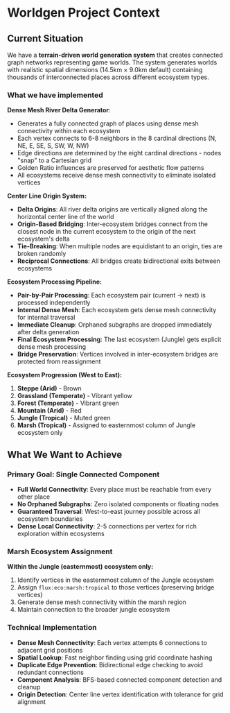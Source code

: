 # Worldgen Project Context

## Current Situation

We have a **terrain-driven world generation system** that creates connected graph networks representing game worlds. The system generates worlds with realistic spatial dimensions (14.5km × 9.0km default) containing thousands of interconnected places across different ecosystem types.

### What we have implemented

**Dense Mesh River Delta Generator**:
- Generates a fully connected graph of places using dense mesh connectivity within each ecosystem
- Each vertex connects to 6-8 neighbors in the 8 cardinal directions (N, NE, E, SE, S, SW, W, NW)
- Edge directions are determined by the eight cardinal directions - nodes "snap" to a Cartesian grid
- Golden Ratio influences are preserved for aesthetic flow patterns
- All ecosystems receive dense mesh connectivity to eliminate isolated vertices

**Center Line Origin System:**
- **Delta Origins**: All river delta origins are vertically aligned along the horizontal center line of the world
- **Origin-Based Bridging**: Inter-ecosystem bridges connect from the closest node in the current ecosystem to the origin of the next ecosystem's delta
- **Tie-Breaking**: When multiple nodes are equidistant to an origin, ties are broken randomly
- **Reciprocal Connections**: All bridges create bidirectional exits between ecosystems

**Ecosystem Processing Pipeline:**
- **Pair-by-Pair Processing**: Each ecosystem pair (current → next) is processed independently
- **Internal Dense Mesh**: Each ecosystem gets dense mesh connectivity for internal traversal
- **Immediate Cleanup**: Orphaned subgraphs are dropped immediately after delta generation
- **Final Ecosystem Processing**: The last ecosystem (Jungle) gets explicit dense mesh processing
- **Bridge Preservation**: Vertices involved in inter-ecosystem bridges are protected from reassignment

**Ecosystem Progression (West to East):**
1. **Steppe (Arid)** - Brown
2. **Grassland (Temperate)** - Vibrant yellow
3. **Forest (Temperate)** - Vibrant green
4. **Mountain (Arid)** - Red
5. **Jungle (Tropical)** - Muted green
6. **Marsh (Tropical)** - Assigned to easternmost column of Jungle ecosystem only

## What We Want to Achieve

### Primary Goal: Single Connected Component
- **Full World Connectivity**: Every place must be reachable from every other place
- **No Orphaned Subgraphs**: Zero isolated components or floating nodes
- **Guaranteed Traversal**: West-to-east journey possible across all ecosystem boundaries
- **Dense Local Connectivity**: 2-5 connections per vertex for rich exploration within ecosystems

### Marsh Ecosystem Assignment
**Within the Jungle (easternmost) ecosystem only:**
1. Identify vertices in the easternmost column of the Jungle ecosystem
2. Assign `flux:eco:marsh:tropical` to those vertices (preserving bridge vertices)
3. Generate dense mesh connectivity within the marsh region
4. Maintain connection to the broader jungle ecosystem

### Technical Implementation
- **Dense Mesh Connectivity**: Each vertex attempts 6 connections to adjacent grid positions
- **Spatial Lookup**: Fast neighbor finding using grid coordinate hashing
- **Duplicate Edge Prevention**: Bidirectional edge checking to avoid redundant connections
- **Component Analysis**: BFS-based connected component detection and cleanup
- **Origin Detection**: Center line vertex identification with tolerance for grid alignment
